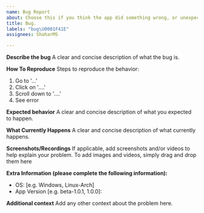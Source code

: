 ```yaml
---
name: Bug Report
about: Choose this if you think the app did something wrong, or unexpected
title: Bug.
labels: "bug\U0001F41E"
assignees: ShaharMS

---
```


**Describe the bug**
A clear and concise description of what the bug is.

**How To Reproduce**
Steps to reproduce the behavior:
1. Go to '...'
2. Click on '....'
3. Scroll down to '....'
4. See error

**Expected behavior**
A clear and concise description of what you expected to happen.

**What Currently Happens**
A clear and concise description of what currently happens.

**Screenshots/Recordings**
If applicable, add screenshots and/or videos to help explain your problem.
To add images and videos, simply drag and drop them here

**Extra Information (please complete the following information):**
 - OS: [e.g. Windows, Linux-Arch]
 - App Version [e.g. beta-1.0.1, 1.0.0]:

**Additional context**
Add any other context about the problem here.
